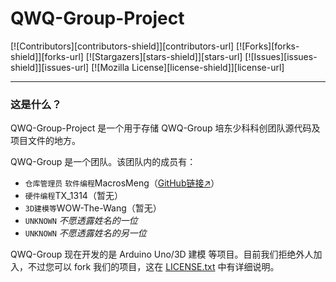 # QWQ-Group-Project

[![Contributors][contributors-shield]][contributors-url]
[![Forks][forks-shield]][forks-url]
[![Stargazers][stars-shield]][stars-url]
[![Issues][issues-shield]][issues-url]
[![Mozilla License][license-shield]][license-url]

---

### 这是什么？

QWQ-Group-Project 是一个用于存储 QWQ-Group 培东少科科创团队源代码及项目文件的地方。

QWQ-Group 是一个团队。该团队内的成员有：

* `仓库管理员` `软件编程`MacrosMeng（[GitHub链接↗](https://github.com/MacroMeng "MacroMeng")）
* `硬件编程`TX_1314（暂无）
* `3D建模等`WOW-The-Wang（暂无）
* `UNKNOWN` *不愿透露姓名的一位*
* `UNKNOWN` *不愿透露姓名的另一位*

QWQ-Group 现在开发的是 Arduino Uno/3D 建模 等项目。目前我们拒绝外人加入，不过您可以 fork 我们的项目，这在 [LICENSE.txt](https://github.com/MacroMeng/QWQ-Group-Project/LICENSE.txt) 中有详细说明。

